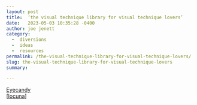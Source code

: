 ```yaml
---
layout: post
title:  ‘the visual technique library for visual technique lovers’
date:   2023-05-03 10:35:28 -0400
author: joe jenett
category:
  -  diversions
  -  ideas
  -  resources
permalink: /the-visual-technique-library-for-visual-technique-lovers/
slug: the-visual-technique-library-for-visual-technique-lovers
summary: 

---
```

<a title="Eyecandy - Visual Technique Library" href="https://www.eyecannndy.com/">Eyecandy</a><br>[<a title="locuna" href="https://pinboard.in/u:locuna">locuna</a>]





<a style="display:none;" href="https://brid.gy/publish/mastodon"><small>(cross-posted to mastodon)</small></a>